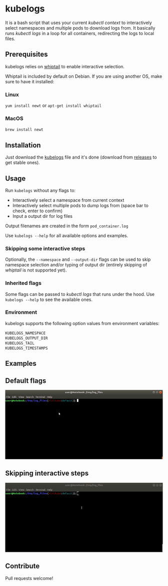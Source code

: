 <!--
  Title: kubelogs
  Description: Interactively dump logs from multiple Kubernetes containers.
  Author: eduardobaitello
  -->

# kubelogs
It is a bash script that uses your current _kubectl context_ to interactively select namespaces and multiple pods to download logs from. It basically runs _kubectl logs_ in a loop for all containers, redirecting the logs to local files.

## Prerequisites
kubelogs relies on [whiptail](https://linux.die.net/man/1/whiptail) to enable interactive selection.

Whiptail is included by default on Debian. If you are using another OS, make sure to have it installed:

### Linux
`yum install newt` or `apt-get install whiptail`

### MacOS
`brew install newt`

## Installation
Just download the [kubelogs](kubelogs) file and it's done (download from [releases](https://github.com/eduardobaitello/kubelogs/releases) to get stable ones).

## Usage
Run `kubelogs` without any flags to:
* Interactively select a namespace from current context
* Interactively select multiple pods to dump logs from (space bar to check, enter to confirm)
* Input a output dir for log files

Output filenames are created in the form `pod_container.log`

Use `kubelogs --help` for all available options and examples.

### Skipping some interactive steps
Optionally, the `--namespace` and `--output-dir` flags can be used to skip namespace selection and/or typing of output dir (entirely skipping of _whiptail_ is not supported yet).

### Inherited flags
Some flags can be passed to _kubectl logs_ that runs under the hood. Use `kubelogs --help` to see the available ones.

### Environment
kubelogs supports the following option values from environment variables:
```
KUBELOGS_NAMESPACE
KUBELOGS_OUTPUT_DIR
KUBELOGS_TAIL
KUBELOGS_TIMESTAMPS
```

## Examples
## Default flags
![](examples/kubelogs_no_flags.gif)

## Skipping interactive steps
![](examples/kubelogs_skipping_interactive.gif)

## Contribute
Pull requests welcome!
